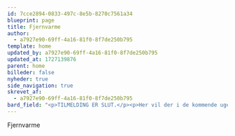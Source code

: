 ```yaml
---
id: 7cce2894-0833-497c-8e5b-8270c7561a34
blueprint: page
title: Fjernvarme
author:
  - a7927e90-69ff-4a16-81f0-8f7de250b795
template: home
updated_by: a7927e90-69ff-4a16-81f0-8f7de250b795
updated_at: 1727139876
parent: home
billeder: false
nyheder: true
side_navigation: true
skrevet_af:
  - a7927e90-69ff-4a16-81f0-8f7de250b795
bard_field: "<p>TILMELDING ER SLUT.</p><p>Her vil der i de kommende uger løbende blive opdateret hvor mange tilmeldte der er til fjernvarme i Ølsted.</p><p><strong>For tilmelding til Fjernvarme i Ølsted</strong>\_<a target=\"_self\" href=\"https://www.losningfjernvarme.dk/overvejer-du-fjernvarme/%C3%B8lsted/%C3%B8lsted-bindende-tilmelding-til-fjernvarmen/\"><strong>KLIK HER<br></strong></a>Indtast din adresse og følg vejledning.</p><p><strong>Antal tilmeldte pr 20/12 2022:\_ \_</strong>\_ 118 stk ud af 225</p><p>Et emne der blev glemt på det andet borgermøde, var de forskellige opvarmningsformers CO2 aftryk. I materialet fra det første borgermøde blev det opgivet til:</p><ol start=\"1\"><li><p>Fjernvarme:\_ \_ \_ \_ \_207kg CO2/år</p></li><li><p>Gasfyr:\_ \_ \_ \_ \_ \_ \_ \_3265kg CO2/år</p></li><li><p>varmepumpe:\_ \_ \_1050kg CO2/år</p></li></ol><p></p><p><strong>Første Borgermøde i Ølsted 6/7 2022:</strong></p><ol start=\"1\"><li><p><a target=\"_parent\" href=\"https://xn--lstednyt-44a.dk/J257/images/BrugerUploads/Lokalraad/Fjernvarme/Varmepr%C3%A6sentation_-%C3%98lsted.pdf\">Indlæg fra Anders Reuss, Hedensted Kommune</a></p></li><li><p><a target=\"_parent\" href=\"https://xn--lstednyt-44a.dk/J257/images/BrugerUploads/Lokalraad/Fjernvarme/Borgerm%C3%B8der.pdf\">Indlæg fra Esben Iversen, Løsning Fjernvarme</a></p></li></ol><p></p><p><strong>Andet Borgermøde i Ølsted 23/11 2022:</strong></p><ol start=\"1\"><li><p><a target=\"_self\" href=\"https://xn--lstednyt-44a.dk/J257/images/BrugerUploads/Fjernvarme/Power_point_%C3%B8lsted_slutpris_ver_1.pdf\">Indlæg fra Anders Reuss, Hedensted kommune</a></p></li><li><p><a target=\"_self\" href=\"https://xn--lstednyt-44a.dk/J257/images/BrugerUploads/Fjernvarme/Borgerm%C3%B8de_2_%C3%98lsted.pdf\">Indlæg fra Esben Iversen, Løsning Fjernvarme</a></p></li></ol><p></p><p><a target=\"_self\" href=\"https://www.losningfjernvarme.dk/profil/vedtaegter-og-bestemmelser/\">Løsning Fjernvarmes vedtægter og bestemmelser</a></p>"
---
```

Fjernvarme